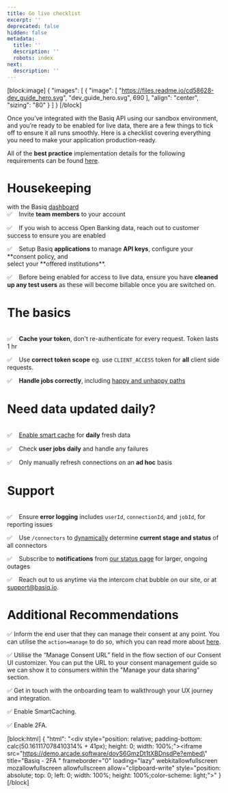 ```yaml
---
title: Go live checklist
excerpt: ''
deprecated: false
hidden: false
metadata:
  title: ''
  description: ''
  robots: index
next:
  description: ''
---
```

[block:image]
{
  "images": [
    {
      "image": [
        "https://files.readme.io/cd58628-dev_guide_hero.svg",
        "dev_guide_hero.svg",
        690
      ],
      "align": "center",
      "sizing": "80"
    }
  ]
}
[/block]


Once you’ve integrated with the Basiq API using our sandbox environment, and you’re ready to be enabled for live data, there are a few things to tick off to ensure it all runs smoothly. Here is a checklist covering everything you need to make your application production-ready. 

All of the **best practice** implementation details for the following requirements can be found [here](https://api.basiq.io/docs/best-practices). 

# Housekeeping

with the Basiq [dashboard](https://dashboard.basiq.io/)   
✅      Invite **team members** to your account

✅      If you wish to access Open Banking data, reach out to customer success to ensure you are enabled

✅      Setup Basiq **applications** to manage **API keys**, configure your **consent policy, and  
select your **offered institutions\*\*. 

✅      Before being enabled for access to live data, ensure you have **cleaned up any test users** as these will become billable once you are switched on. 

# The basics

   
✅      **Cache your token**, don't re-authenticate for every request. Token lasts 1 hr

✅      Use **correct token scope** eg. use `CLIENT_ACCESS` token for **all** client side requests. 

✅      **Handle jobs correctly**, including [happy and unhappy paths](https://api.basiq.io/docs/handling-jobs#possible-job-failure-scenarios)

# **Need data updated daily**?

   
✅      [Enable smart cache](https://api.basiq.io/docs/best-practices#when-refreshing-a-connection) for **daily** fresh data

✅      Check **user jobs daily** and handle any failures

✅      Only manually refresh connections on an **ad hoc** basis

# Support

   
✅      Ensure **error logging** includes `userId`, `connectionId`, and `jobId`, for reporting issues

✅      Use `/connectors` to [dynamically](https://api.basiq.io/docs/migration-guide-from-institutions-ep-to-connectors-ep) determine **current stage and status** of all connectors 

✅      Subscribe to **notifications** from [our status page](https://status.basiq.io/) for larger, ongoing outages

✅      Reach out to us anytime via the intercom chat bubble on our site, or at [support@basiq.io](mailto:support@basiq.io).

# Additional Recommendations

✅      Inform the end user that they can manage their consent at any point. You can utilise the `action=manage` to do so, which you can read more about [here](https://api.basiq.io/docs/consent-actions#manage-consent-actionmanage).

✅      Utilise the “Manage Consent URL” field in the flow section of our Consent UI customizer. You can put the URL to your consent management guide so we can show it to consumers within the "Manage your data sharing" section.

✅      Get in touch with the onboarding team to walkthrough your UX journey and integration.

✅      Enable SmartCaching.

✅      Enable 2FA.

[block:html]
{
  "html": "<div style=\"position: relative; padding-bottom: calc(50.161117078410314% + 41px); height: 0; width: 100%;\"><iframe src=\"https://demo.arcade.software/dovS6GmzDt1tXBDnsdPe?embed\" title=\"Basiq - 2FA \" frameborder=\"0\" loading=\"lazy\" webkitallowfullscreen mozallowfullscreen allowfullscreen allow=\"clipboard-write\" style=\"position: absolute; top: 0; left: 0; width: 100%; height: 100%;color-scheme: light;\"></iframe></div>"
}
[/block]